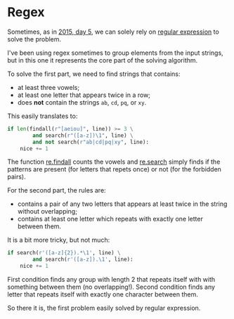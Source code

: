 # Regex

Sometimes, as in [2015, day 5](https://adventofcode.com/2015/day/5), we can solely rely on [regular expression](https://en.wikipedia.org/wiki/Regular_expression) to solve the problem.

I've been using regex sometimes to group elements from the input strings, but in this one it represents the core part of the solving algorithm.

To solve the first part, we need to find strings that contains:

* at least three vowels;
* at least one letter that appears twice in a row;
* does **not** contain the strings `ab`, `cd`, `pq`, or `xy`.

This easily translates to:

```python
if len(findall(r"[aeiou]", line)) >= 3 \
        and search(r"([a-z])\1", line) \
        and not search(r"ab|cd|pq|xy", line):
    nice += 1
```

The function [re.findall](https://docs.python.org/3/library/re.html#re.findall) counts the vowels and [re.search](https://docs.python.org/3/library/re.html#re.search) simply finds if the patterns are present (for letters that repets once) or not (for the forbidden pairs).

For the second part, the rules are:

* contains a pair of any two letters that appears at least twice in the string without overlapping;
* contains at least one letter which repeats with exactly one letter between them.

It is a bit more tricky, but not much:

```python
if search(r'([a-z]{2}).*\1', line) \
        and search(r'([a-z]).\1', line):
    nice += 1
```

First condition finds any group with length 2 that repeats itself with with something between them (no overlapping!). Second condition finds any letter that repeats itself with exactly one character between them.

So there it is, the first problem easily solved by regular expression.
